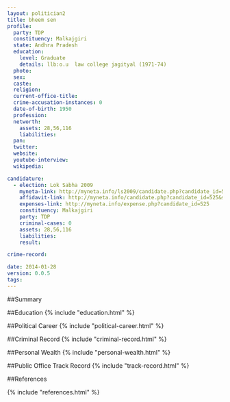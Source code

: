 ```yaml
---
layout: politician2
title: bheem sen
profile: 
  party: TDP
  constituency: Malkajgiri
  state: Andhra Pradesh
  education: 
    level: Graduate
    details: llb:o.u  law college jagityal (1971-74)
  photo: 
  sex: 
  caste: 
  religion: 
  current-office-title: 
  crime-accusation-instances: 0
  date-of-birth: 1950
  profession: 
  networth: 
    assets: 28,56,116
    liabilities: 
  pan: 
  twitter: 
  website: 
  youtube-interview: 
  wikipedia: 

candidature: 
  - election: Lok Sabha 2009
    myneta-link: http://myneta.info/ls2009/candidate.php?candidate_id=525
    affidavit-link: http://myneta.info/candidate.php?candidate_id=525&scan=original
    expenses-link: http://myneta.info/expense.php?candidate_id=525
    constituency: Malkajgiri 
    party: TDP
    criminal-cases: 0
    assets: 28,56,116
    liabilities: 
    result:  

crime-record: 

date: 2014-01-28
version: 0.0.5
tags: 
---
```

##Summary


##Education
{% include "education.html" %}


##Political Career
{% include "political-career.html" %}


##Criminal Record
{% include "criminal-record.html" %}


##Personal Wealth
{% include "personal-wealth.html" %}


##Public Office Track Record
{% include "track-record.html" %}


##References


{% include "references.html" %}